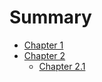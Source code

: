 # Summary

- [Chapter 1](./chapter_1_0.md)
- [Chapter 2](./chapter_2_0.md)
    - [Chapter 2.1](./chapter_2_1)
